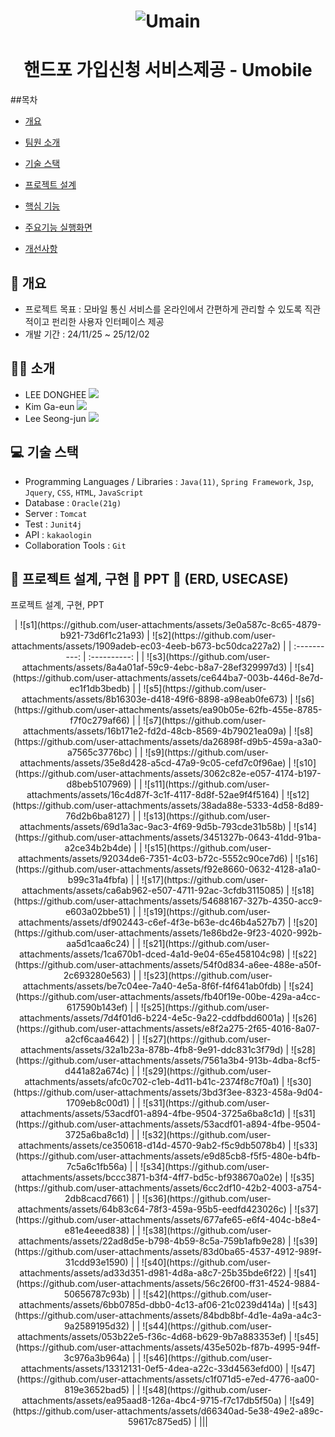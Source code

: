 <h1 align="center">

![Umain](https://github.com/user-attachments/assets/c47bbcd3-9f31-465c-bba7-546878ebc736)

</h1>
<h1 align="center">핸드포 가입신청 서비스제공 - Umobile</h1>

##목차

  - [개요](https://github.com/ehdgml123/Umobile#-개요)

  - [팀원 소개](https://github.com/ehdgml123/Umobile#-개요)
  
  - [기술 스택](https://github.com/ehdgml123/Umobile#-기술-스택)
    
  - [프로젝트 설계](https://github.com/ehdgml123/Umobile#-프로젝트-설계)
    
  - [핵심 기능](https://github.com/ehdgml123/Umobile#-핵심-기능)
    
  - [주요기능 실행화면](https://github.com/ehdgml123/Umobile#-주요기능-실행화면)
    
  - [개선사항](https://github.com/ehdgml123/Umobile#-개선사항)

## :blue_book: 개요
- 프로젝트 목표 : 모바일 통신 서비스를 온라인에서 간편하게 관리할 수 있도록 직관적이고 펀리한 사용자 인터페이스 제공
- 개발 기간 : 24/11/25 ~ 25/12/02

## 🙋‍♀️ 소개
- LEE DONGHEE <a href="https://github.com/ehdgml123"><img src="https://img.shields.io/badge/GitHub-181717?style=plastic&logo=GitHub&logoColor=white"></a>
- Kim Ga-eun <a href="https://github.com/gane2e"><img src="https://img.shields.io/badge/GitHub-181717?style=plastic&logo=GitHub&logoColor=white"></a>
- Lee Seong-jun <a href="https://github.com/vash111"><img src="https://img.shields.io/badge/GitHub-181717?style=plastic&logo=GitHub&logoColor=white"></a>

## :computer: 기술 스택
- Programming Languages / Libraries : `Java(11)`, `Spring Framework`, `Jsp`, `Jquery`, `CSS`, `HTML`, `JavaScript`
- Database : `Oracle(21g)`
- Server : `Tomcat`
- Test : `Junit4j`
- API : `kakaologin`
- Collaboration Tools : `Git`

 ## :bookmark_tabs: 프로젝트 설계, 구현 📂 PPT 📂 (ERD, USECASE)
 프로젝트 설계, 구현, PPT

<div align="center">
   | ![s1](https://github.com/user-attachments/assets/3e0a587c-8c65-4879-b921-73d6f1c21a93) | ![s2](https://github.com/user-attachments/assets/1909adeb-ec03-4eeb-b673-bc50dca227a2) |   
   | :----------: | :----------: |
   | ![s3](https://github.com/user-attachments/assets/8a4a01af-59c9-4ebc-b8a7-28ef329997d3) | ![s4](https://github.com/user-attachments/assets/ce644ba7-003b-446d-8e7d-ec1f1db3bedb) |
   | ![s5](https://github.com/user-attachments/assets/8b16303e-d418-49f6-8898-a98eab0fe673) | ![s6](https://github.com/user-attachments/assets/ea90b05e-62fb-455e-8785-f7f0c279af66) |
   | ![s7](https://github.com/user-attachments/assets/16b171e2-fd2d-48cb-8569-4b79021ea09a) | ![s8](https://github.com/user-attachments/assets/da26898f-d9b5-459a-a3a0-a7565c3776bc) |
   | ![s9](https://github.com/user-attachments/assets/35e8d428-a5cd-47a9-9c05-cefd7c0f96ae) | ![s10](https://github.com/user-attachments/assets/3062c82e-e057-4174-b197-d8beb5107969) |
   | ![s11](https://github.com/user-attachments/assets/16c4d87f-3c1f-4117-8d8f-52ae9f4f5164) | ![s12](https://github.com/user-attachments/assets/38ada88e-5333-4d58-8d89-76d2b6ba8127) |
   | ![s13](https://github.com/user-attachments/assets/69d1a3ac-9ac3-4f69-9d5b-793cde31b58b) | ![s14](https://github.com/user-attachments/assets/3451327b-0643-41dd-91ba-a2ce34b2b4de) | 
   | ![s15](https://github.com/user-attachments/assets/92034de6-7351-4c03-b72c-5552c90ce7d6) | ![s16](https://github.com/user-attachments/assets/f92e8660-0632-4128-a1a0-b99c31a4fbfa) |
   | ![s17](https://github.com/user-attachments/assets/ca6ab962-e507-4711-92ac-3cfdb3115085) | ![s18](https://github.com/user-attachments/assets/54688167-327b-4350-acc9-e603a02bbe51) |
   | ![s19](https://github.com/user-attachments/assets/df902443-c6ef-4f3e-b63e-dc46b4a527b7) | ![s20](https://github.com/user-attachments/assets/1e86bd2e-9f23-4020-992b-aa5d1caa6c24) |
   | ![s21](https://github.com/user-attachments/assets/1ca670b1-dced-4a1d-9e04-65e458104c98) | ![s22](https://github.com/user-attachments/assets/54f0d834-a6ee-488e-a50f-2c693280e563) |
   | ![s23](https://github.com/user-attachments/assets/be7c04ee-7a40-4e5a-8f6f-f4f641ab0fdb) | ![s24](https://github.com/user-attachments/assets/fb40f19e-00be-429a-a4cc-617590b143ef) |
   | ![s25](https://github.com/user-attachments/assets/7d4f01d6-b224-4e5c-9a22-cddfbdd6001a) | ![s26](https://github.com/user-attachments/assets/e8f2a275-2f65-4016-8a07-a2cf6caa4642) |
   | ![s27](https://github.com/user-attachments/assets/32a1b23a-878b-4fb8-9e91-ddc831c3f79d) | ![s28](https://github.com/user-attachments/assets/7561a3b4-913b-4dba-8cf5-d441a82a674c) |
   | ![s29](https://github.com/user-attachments/assets/afc0c702-c1eb-4d11-b41c-2374f8c7f0a1) | ![s30](https://github.com/user-attachments/assets/3bd3f3ee-8323-458a-9d04-1709eb8c00d1) |
   | ![s31](https://github.com/user-attachments/assets/53acdf01-a894-4fbe-9504-3725a6ba8c1d) | ![s31](https://github.com/user-attachments/assets/53acdf01-a894-4fbe-9504-3725a6ba8c1d) |
   | ![s32](https://github.com/user-attachments/assets/ce350618-d14d-4570-9ab2-f5c9db5078b4) | ![s33](https://github.com/user-attachments/assets/e9d85cb8-f5f5-480e-b4fb-7c5a6c1fb56a) |
   | ![s34](https://github.com/user-attachments/assets/bccc3871-b3f4-4ff7-bd5c-bf938670a02e) | ![s35](https://github.com/user-attachments/assets/6cc2df10-42b2-4003-a754-2db8cacd7661) |
   | ![s36](https://github.com/user-attachments/assets/64b83c64-78f3-459a-95b5-eedfd423026c) | ![s37](https://github.com/user-attachments/assets/677afe65-e6f4-404c-b8e4-e81e4eeed838) |
   | ![s38](https://github.com/user-attachments/assets/22ad8d5e-b798-4b59-8c5a-759b1afb9e28) | ![s39](https://github.com/user-attachments/assets/83d0ba65-4537-4912-989f-31cdd93e1590) |
   | ![s40](https://github.com/user-attachments/assets/ad33d351-d981-4d8a-a8c7-25b35bde6f22) | ![s41](https://github.com/user-attachments/assets/56c26f00-ff31-4524-9884-50656787c93b) |
   | ![s42](https://github.com/user-attachments/assets/6bb0785d-dbb0-4c13-af06-21c0239d414a) | ![s43](https://github.com/user-attachments/assets/84bdb8bf-4d1e-4a9a-a4c3-9a2589195d32) |
   | ![s44](https://github.com/user-attachments/assets/053b22e5-f36c-4d68-b629-9b7a883353ef) | ![s45](https://github.com/user-attachments/assets/435e502b-f87b-4995-94ff-3c976a3b964a) |
   | ![s46](https://github.com/user-attachments/assets/13312131-0ef5-4dea-a22c-33d4563efd00) | ![s47](https://github.com/user-attachments/assets/c1f071d5-e7ed-4776-aa00-819e3652bad5) |
   | ![s48](https://github.com/user-attachments/assets/ea95aad8-126a-4bc4-9715-f7c17db5f50a) | ![s49](https://github.com/user-attachments/assets/d66340ad-5e38-49e2-a89c-59617c875ed5) |
   |||
</div>
